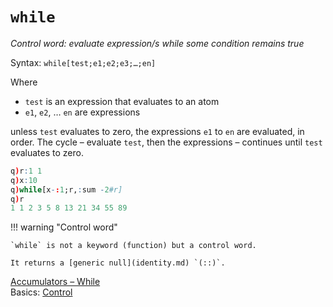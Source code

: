 # `while`





_Control word: evaluate expression/s while some condition remains true_

Syntax: `while[test;e1;e2;e3;…;en]` 

Where

-   `test` is an expression that evaluates to an atom
-   `e1`, `e2`, … `en` are expressions

unless `test` evaluates to zero, the expressions `e1` to `en` are evaluated, in order. The cycle – evaluate `test`, then the expressions – continues until `test` evaluates to zero. 

```q
q)r:1 1
q)x:10
q)while[x-:1;r,:sum -2#r]
q)r
1 1 2 3 5 8 13 21 34 55 89
```

!!! warning "Control word"

    `while` is not a keyword (function) but a control word.

    It returns a [generic null](identity.md) `(::)`.


<i class="far fa-hand-point-right"></i> 
[Accumulators – While](accumulators.md#while)  
Basics: [Control](../basics/control.md) 
